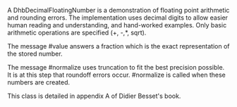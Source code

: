 A DhbDecimalFloatingNumber is a demonstration of floating point arithmetic and rounding errors. The implementation uses decimal digits to allow easier human reading and understanding, and hand-worked examples. Only basic arithmetic operations are specified (+, -,*, sqrt). 

The message #value answers a fraction which is the exact representation of the stored number. 

The message #normalize uses truncation to fit the best precision possible. It is at this step that roundoff errors occur. #normalize is called when these numbers are created.

This class is detailed in appendix A of Didier Besset's book.